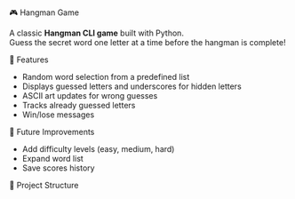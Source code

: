 🎮 Hangman Game 

A classic **Hangman CLI game** built with Python.  
Guess the secret word one letter at a time before the hangman is complete!



🚀 Features
- Random word selection from a predefined list
- Displays guessed letters and underscores for hidden letters
- ASCII art updates for wrong guesses
- Tracks already guessed letters
- Win/lose messages


🌟 Future Improvements

- Add difficulty levels (easy, medium, hard)
- Expand word list
- Save scores history



📂 Project Structure
